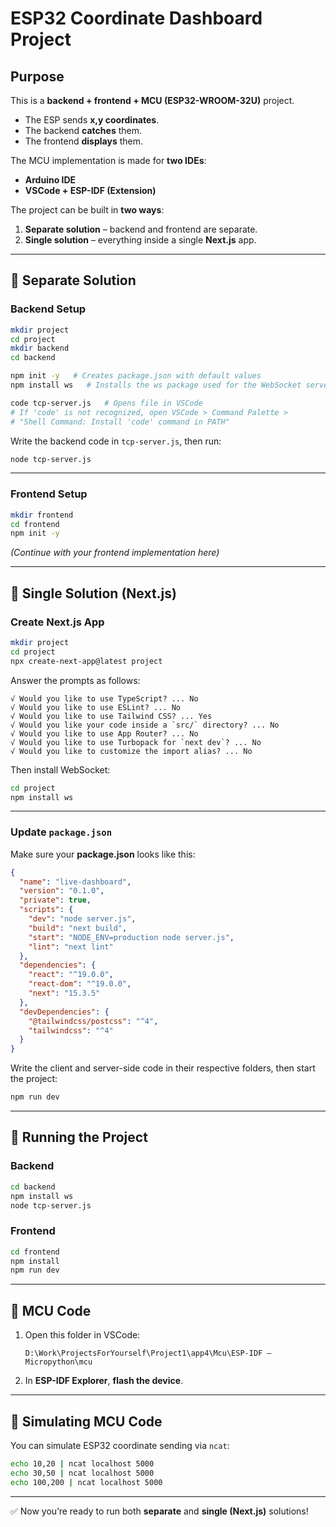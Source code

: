 # ESP32 Coordinate Dashboard Project

## Purpose
This is a **backend + frontend + MCU (ESP32-WROOM-32U)** project.  

- The ESP sends **x,y coordinates**.  
- The backend **catches** them.  
- The frontend **displays** them.  

The MCU implementation is made for **two IDEs**:  
- **Arduino IDE**  
- **VSCode + ESP-IDF (Extension)**  

The project can be built in **two ways**:  
1. **Separate solution** – backend and frontend are separate.  
2. **Single solution** – everything inside a single **Next.js** app.  

---

## 🔹 Separate Solution

### Backend Setup
```bash
mkdir project
cd project
mkdir backend
cd backend

npm init -y   # Creates package.json with default values
npm install ws   # Installs the ws package used for the WebSocket server

code tcp-server.js   # Opens file in VSCode
# If 'code' is not recognized, open VSCode > Command Palette > 
# "Shell Command: Install 'code' command in PATH"
```

Write the backend code in `tcp-server.js`, then run:
```bash
node tcp-server.js
```

---

### Frontend Setup
```bash
mkdir frontend
cd frontend
npm init -y
```

*(Continue with your frontend implementation here)*

---

## 🔹 Single Solution (Next.js)

### Create Next.js App
```bash
mkdir project
cd project
npx create-next-app@latest project
```

Answer the prompts as follows:
```
√ Would you like to use TypeScript? ... No
√ Would you like to use ESLint? ... No
√ Would you like to use Tailwind CSS? ... Yes
√ Would you like your code inside a `src/` directory? ... No
√ Would you like to use App Router? ... No
√ Would you like to use Turbopack for `next dev`? ... No
√ Would you like to customize the import alias? ... No
```

Then install WebSocket:
```bash
cd project
npm install ws
```

---

### Update `package.json`
Make sure your **package.json** looks like this:
```json
{
  "name": "live-dashboard",
  "version": "0.1.0",
  "private": true,
  "scripts": {
    "dev": "node server.js",
    "build": "next build",
    "start": "NODE_ENV=production node server.js",
    "lint": "next lint"
  },
  "dependencies": {
    "react": "^19.0.0",
    "react-dom": "^19.0.0",
    "next": "15.3.5"
  },
  "devDependencies": {
    "@tailwindcss/postcss": "^4",
    "tailwindcss": "^4"
  }
}
```

Write the client and server-side code in their respective folders, then start the project:
```bash
npm run dev
```

---

## 🚀 Running the Project

### Backend
```bash
cd backend
npm install ws
node tcp-server.js
```

### Frontend
```bash
cd frontend
npm install
npm run dev
```

---

## 🔹 MCU Code

1. Open this folder in VSCode:
   ```
   D:\Work\ProjectsForYourself\Project1\app4\Mcu\ESP-IDF – Micropython\mcu
   ```
2. In **ESP-IDF Explorer**, **flash the device**.

---

## 🔹 Simulating MCU Code

You can simulate ESP32 coordinate sending via `ncat`:
```bash
echo 10,20 | ncat localhost 5000
echo 30,50 | ncat localhost 5000
echo 100,200 | ncat localhost 5000
```
---

✅ Now you’re ready to run both **separate** and **single (Next.js)** solutions!
